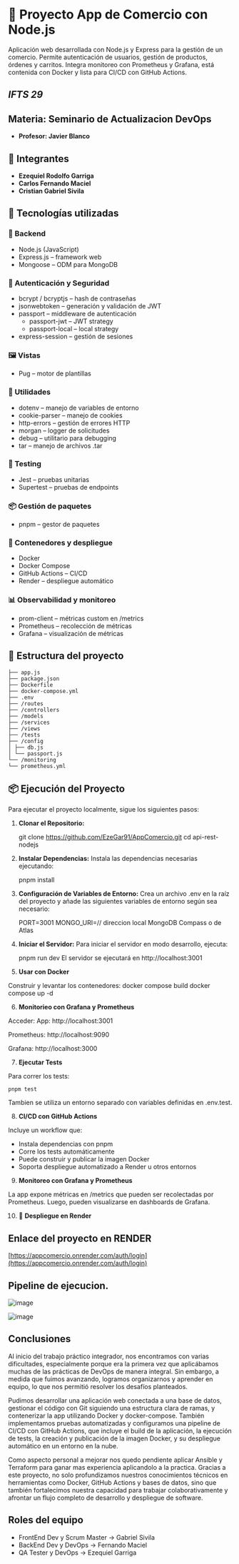 # 🚀 Proyecto App de Comercio con Node.js

Aplicación web desarrollada con Node.js y Express para la gestión de un comercio. Permite autenticación de usuarios, gestión de productos, órdenes y carritos. Integra monitoreo con Prometheus y Grafana, está contenida con Docker y lista para CI/CD con GitHub Actions.

## *IFTS 29*
##  Materia: Seminario de Actualizacion DevOps
- **Profesor: Javier Blanco**

## 📜 Integrantes
- **Ezequiel Rodolfo Garriga**
- **Carlos Fernando Maciel**
- **Cristian Gabriel Sivila**

## 🚀 Tecnologías utilizadas

### 🧠 Backend
- Node.js (JavaScript)
- Express.js – framework web
- Mongoose – ODM para MongoDB

### 🔐 Autenticación y Seguridad
- bcrypt / bcryptjs – hash de contraseñas
- jsonwebtoken – generación y validación de JWT
- passport – middleware de autenticación
  - passport-jwt – JWT strategy
  - passport-local – local strategy
- express-session – gestión de sesiones

### 🖼️ Vistas
- Pug – motor de plantillas

### 🔧 Utilidades
- dotenv – manejo de variables de entorno
- cookie-parser – manejo de cookies
- http-errors – gestión de errores HTTP
- morgan – logger de solicitudes
- debug – utilitario para debugging
- tar – manejo de archivos .tar

### 🧪 Testing
- Jest – pruebas unitarias
- Supertest – pruebas de endpoints

### 📦 Gestión de paquetes
- pnpm – gestor de paquetes

### 🐳 Contenedores y despliegue
- Docker
- Docker Compose
- GitHub Actions – CI/CD
- Render – despliegue automático

### 📊 Observabilidad y monitoreo
- prom-client – métricas custom en /metrics
- Prometheus – recolección de métricas
- Grafana – visualización de métricas

## 📁 Estructura del proyecto
```
├── app.js
├── package.json
├── Dockerfile
├── docker-compose.yml
├── .env
├── /routes
├── /controllers
├── /models
├── /services
├── /views
├── /tests
├── /config
│ ├── db.js
│ └── passport.js
└── /monitoring
└── prometheus.yml
```
## 📦 Ejecución del Proyecto
Para ejecutar el proyecto localmente, sigue los siguientes pasos:

1. **Clonar el Repositorio:**
   
   git clone https://github.com/EzeGar91/AppComercio.git
   cd api-rest-nodejs

2. **Instalar Dependencias:** Instala las dependencias necesarias ejecutando:

   pnpm install

3. **Configuración de Variables de Entorno:** Crea un archivo .env en la raíz del proyecto y añade las siguientes variables de entorno según sea necesario:

   PORT=3001
   MONGO_URI=// direccion local MongoDB Compass o de Atlas

4. **Iniciar el Servidor:** Para iniciar el servidor en modo desarrollo, ejecuta:

   pnpm run dev
   El servidor se ejecutará en http://localhost:3001

5. **Usar con Docker**

Construir y levantar los contenedores:
docker compose build
docker compose up -d

6. **Monitorieo con Grafana y Prometheus**

Acceder:
App: http://localhost:3001

Prometheus: http://localhost:9090

Grafana: http://localhost:3000

7. **Ejecutar Tests**

Para correr los tests:
```
pnpm test
```
Tambien se utiliza un entorno separado con variables definidas en .env.test.

8. **CI/CD con GitHub Actions**

Incluye un workflow que:
- Instala dependencias con pnpm
- Corre los tests automáticamente
- Puede construir y publicar la imagen Docker
- Soporta despliegue automatizado a Render u otros entornos

9. **Monitoreo con Grafana y Prometheus**

La app expone métricas en /metrics que pueden ser recolectadas por Prometheus. Luego, pueden visualizarse en dashboards de Grafana.

10. 🔗 **Despliegue en Render**

## Enlace del proyecto en RENDER

[https://appcomercio.onrender.com/auth/login](https://appcomercio.onrender.com/auth/login)

## Pipeline de ejecucion.

![image](https://github.com/user-attachments/assets/33d4397a-3b27-45a2-a543-0538a491de20)

![image](https://github.com/user-attachments/assets/a1dc0407-3194-4aa0-b542-fb536f6ae878)

## Conclusiones

Al inicio del trabajo práctico integrador, nos encontramos con varias dificultades, especialmente porque era la primera vez que aplicábamos muchas de las prácticas de DevOps de manera integral. Sin embargo, a medida que fuimos avanzando, logramos organizarnos y aprender en equipo, lo que nos permitió resolver los desafíos planteados.

Pudimos desarrollar una aplicación web conectada a una base de datos, gestionar el código con Git siguiendo una estructura clara de ramas, y contenerizar la app utilizando Docker y docker-compose. También implementamos pruebas automatizadas y configuramos una pipeline de CI/CD con GitHub Actions, que incluye el build de la aplicación, la ejecución de tests, la creación y publicación de la imagen Docker, y su despliegue automático en un entorno en la nube.

Como aspecto personal a mejorar nos quedo pendiente aplicar Ansible y Terraform para ganar mas experiencia aplicandolo a la practica. Gracias a este proyecto, no solo profundizamos nuestros conocimientos técnicos en herramientas como Docker, GitHub Actions y bases de datos, sino que también fortalecimos nuestra capacidad para trabajar colaborativamente y afrontar un flujo completo de desarrollo y despliegue de software.

## Roles del equipo

- FrontEnd Dev y Scrum Master -> Gabriel Sivila
- BackEnd Dev y DevOps -> Fernando Maciel
- QA Tester y DevOps -> Ezequiel Garriga
